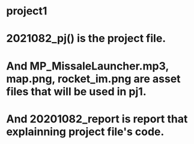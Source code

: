 # project1

# 2021082_pj() is the project file.
# And MP_MissaleLauncher.mp3, map.png, rocket_im.png are asset files that will be used in pj1. 
# And 20201082_report is report that explainning project file's code. 
